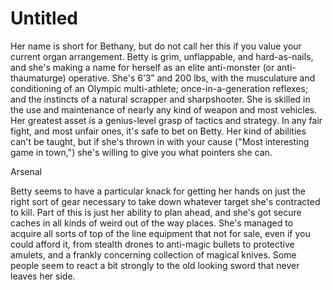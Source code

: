# Untitled

Her name is short for Bethany, but do not call her this if you value your current organ arrangement. Betty is grim, unflappable, and hard-as-nails, and she's making a name for herself as an elite anti-monster (or anti-thaumaturge) operative. She's 6’3” and 200 lbs, with the musculature and conditioning of an Olympic multi-athlete; once-in-a-generation reflexes; and the instincts of a natural scrapper and sharpshooter. She is skilled in the use and maintenance of nearly any kind of weapon and most vehicles. Her greatest asset is a genius-level grasp of tactics and strategy. In any fair fight, and most unfair ones, it's safe to bet on Betty. Her kind of abilities can't be taught, but if she's thrown in with your cause ("Most interesting game in town,") she's willing to give you what pointers she can.

Arsenal

Betty seems to have a particular knack for getting her hands on just the right sort of gear necessary to take down whatever target she's contracted to kill. Part of this is just her ability to plan ahead, and she's got secure caches in all kinds of weird out of the way places. She's managed to acquire all sorts of top of the line equipment that not for sale, even if you could afford it, from stealth drones to anti-magic bullets to protective amulets, and a frankly concerning collection of magical knives. Some people seem to react a bit strongly to the old looking sword that never leaves her side.